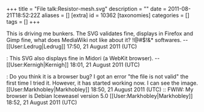 +++
title = "File talk:Resistor-mesh.svg"
description = ""
date = 2011-08-21T18:52:22Z
aliases = []
[extra]
id = 10362
[taxonomies]
categories = []
tags = []
+++

This is driving me bunkers.  The SVG validates fine, displays in Firefox and Gimp fine, what does MediaWiki not like about it? !@#$!&* softwares. --[[User:Ledrug|Ledrug]] 17:50, 21 August 2011 (UTC)

: This SVG also displays fine in Midori (a WebKit browser). --[[User:Kernigh|Kernigh]] 18:01, 21 August 2011 (UTC)

: Do you think it is a browser bug? I got an error "the file is not valid" the first time I tried it. However, it has started working now. I can see the image. [[User:Markhobley|Markhobley]] 18:50, 21 August 2011 (UTC)
:: FWIW: My browser is Debian Iceweasel version 5.0 [[User:Markhobley|Markhobley]] 18:52, 21 August 2011 (UTC)
